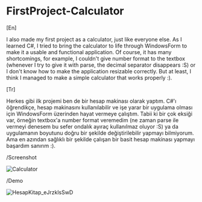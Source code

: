 # FirstProject-Calculator
[En]

I also made my first project as a calculator, just like everyone else. 
As I learned C#, I tried to bring the calculator to life through WindowsForm to make it a usable and functional application. Of course, it has many shortcomings, for example, I couldn't give number format to the textbox (whenever I try to give it with parse, the decimal separator disappears :S) or I don't know how to make the application resizable correctly. 
But at least, I think I managed to make a simple calculator that works properly :).

[Tr]

Herkes gibi ilk projemi ben de bir hesap makinası olarak yaptım. 
C#'ı öğrendikçe, hesap makinasını kullanılabilir ve işe yarar bir uygulama olması için WindowsForm üzerinden hayat vermeye çalıştım. Tabii ki bir çok eksiği var, örneğin textbox'a number format veremedim (ne zaman parse ile vermeyi denesem bu sefer ondalık ayıraç kullanılmaz oluyor :S) ya da uygulamanın boyutunu doğru bir şekilde değiştirilebilir yapmayı bilmiyorum. Ama en azından sağlıklı bir şekilde çalışan bir basit hesap makinası yapmayı başardım sanırım :).

/Screenshot

![Calculator](https://user-images.githubusercontent.com/129261873/228528338-84785a0d-4bce-4461-9544-ca91a83ee48d.png)


/Demo

![HesapKitap_eJrzklsSwD](https://user-images.githubusercontent.com/129261873/228601923-61df3b25-c911-410e-89c0-88a876ad4fa3.gif)

